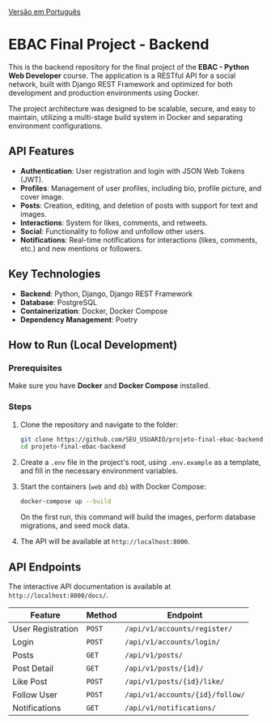 [Versão em Português](https://www.google.com/search?q=/README.md)

# EBAC Final Project - Backend

[](https://www.google.com/search?q=https://github.com/SEU_USUARIO/projeto-final-ebac-backend)
[](https://www.google.com/search?q=https://github.com/SEU_USUARIO/projeto-final-ebac-backend/blob/main/LICENSE)

This is the backend repository for the final project of the **EBAC - Python Web Developer** course. The application is a RESTful API for a social network, built with Django REST Framework and optimized for both development and production environments using Docker.

The project architecture was designed to be scalable, secure, and easy to maintain, utilizing a multi-stage build system in Docker and separating environment configurations.

## API Features

  * **Authentication**: User registration and login with JSON Web Tokens (JWT).
  * **Profiles**: Management of user profiles, including bio, profile picture, and cover image.
  * **Posts**: Creation, editing, and deletion of posts with support for text and images.
  * **Interactions**: System for likes, comments, and retweets.
  * **Social**: Functionality to follow and unfollow other users.
  * **Notifications**: Real-time notifications for interactions (likes, comments, etc.) and new mentions or followers.

## Key Technologies

  * **Backend**: Python, Django, Django REST Framework
  * **Database**: PostgreSQL
  * **Containerization**: Docker, Docker Compose
  * **Dependency Management**: Poetry

## How to Run (Local Development)

### Prerequisites

Make sure you have **Docker** and **Docker Compose** installed.

### Steps

1.  Clone the repository and navigate to the folder:

    ```bash
    git clone https://github.com/SEU_USUARIO/projeto-final-ebac-backend.git
    cd projeto-final-ebac-backend
    ```

2.  Create a `.env` file in the project's root, using `.env.example` as a template, and fill in the necessary environment variables.

3.  Start the containers (`web` and `db`) with Docker Compose:

    ```bash
    docker-compose up --build
    ```

    On the first run, this command will build the images, perform database migrations, and seed mock data.

4.  The API will be available at `http://localhost:8000`.

## API Endpoints

The interactive API documentation is available at `http://localhost:8000/docs/`.

| Feature | Method | Endpoint |
|---|---|---|
| User Registration | `POST` | `/api/v1/accounts/register/` |
| Login | `POST` | `/api/v1/accounts/login/` |
| Posts | `GET` | `/api/v1/posts/` |
| Post Detail | `GET` | `/api/v1/posts/{id}/` |
| Like Post | `POST` | `/api/v1/posts/{id}/like/` |
| Follow User | `POST` | `/api/v1/accounts/{id}/follow/` |
| Notifications | `GET` | `/api/v1/notifications/` |
